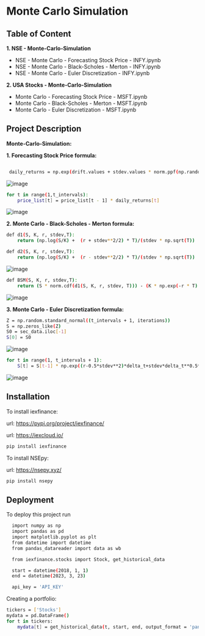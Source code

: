 
# Monte Carlo Simulation





## Table of Content


**1. NSE - Monte-Carlo-Simulation**
 - NSE - Monte Carlo - Forecasting Stock Price - INFY.ipynb
 - NSE - Monte Carlo - Black-Scholes - Merton - INFY.ipynb
 - NSE - Monte Carlo - Euler Discretization - INFY.ipynb

**2. USA Stocks - Monte-Carlo-Simulation**
 - Monte Carlo - Forecasting Stock Price - MSFT.ipynb
 - Monte Carlo - Black-Scholes - Merton - MSFT.ipynb
 - Monte Carlo - Euler Discretization - MSFT.ipynb

## Project Description

**Monte-Carlo-Simulation:**
 

**1. Forecasting Stock Price formula:**
```bash

 daily_returns = np.exp(drift.values + stdev.values * norm.ppf(np.random.rand(t_intervals,iterations)))

```
![image](https://user-images.githubusercontent.com/128286364/231461101-f8e6db14-a85f-4666-97d9-ccb6e903852d.png)

```bash
for t in range(1,t_intervals):
    price_list[t] = price_list[t - 1] * daily_returns[t]

```

![image](https://user-images.githubusercontent.com/128286364/231461216-7ea3df3b-598b-4b2b-8067-93c33e258cc5.png)

**2. Monte Carlo - Black-Scholes - Merton formula:**

```bash
def d1(S, K, r, stdev,T):
    return (np.log(S/K) +  (r + stdev**2/2) * T)/(stdev * np.sqrt(T))

def d2(S, K, r, stdev,T):
    return (np.log(S/K) +  (r - stdev**2/2) * T)/(stdev * np.sqrt(T))
```
![image](https://user-images.githubusercontent.com/128286364/231461628-c0567df2-aa80-4989-9355-07b2839e7d06.png)

```bash
def BSM(S, K, r, stdev,T):
    return (S * norm.cdf(d1(S, K, r, stdev, T))) - (K * np.exp(-r * T) * norm.cdf(d2(S, K, r, stdev, T)))
```
![image](https://user-images.githubusercontent.com/128286364/231461738-a974db62-5ad7-495c-9446-1e9c99e00901.png)


**3. Monte Carlo - Euler Discretization formula:**

```bash
Z = np.random.standard_normal((t_intervals + 1, iterations))
S = np.zeros_like(Z)
S0 = sec_data.iloc[-1]
S[0] = S0
```
![image](https://user-images.githubusercontent.com/128286364/231462303-2680b77e-6b08-4951-bc89-49a97f6c6bde.png)


```bash
for t in range(1, t_intervals + 1):
    S[t] = S[t-1] * np.exp((r-0.5*stdev**2)*delta_t+stdev*delta_t**0.5*Z[t])
```
![image](https://user-images.githubusercontent.com/128286364/231462070-1fdd7573-54fc-44a8-baee-bccdabe9b425.png)


## Installation

To install iexfinance:

url: <https://pypi.org/project/iexfinance/>

url: <https://iexcloud.io/>
```bash
pip install iexfinance
```
To install NSEpy:

url: <https://nsepy.xyz/>
```bash
pip install nsepy
```
## Deployment

To deploy this project run

```bash
  import numpy as np
  import pandas as pd
  import matplotlib.pyplot as plt
  from datetime import datetime
  from pandas_datareader import data as wb
```

```bash
  from iexfinance.stocks import Stock, get_historical_data

  start = datetime(2018, 1, 1)
  end = datetime(2023, 3, 23)

  api_key = 'API_KEY'
```

Creating a portfolio:
```bash
tickers = ['Stocks']
mydata = pd.DataFrame()
for t in tickers:
    mydata[t] = get_historical_data(t, start, end, output_format = 'pandas', token=api_key)['close']
```
